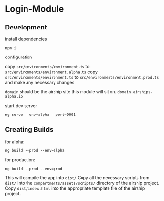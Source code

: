 # Login-Module

## Development

install dependencies

```
npm i
```

configuration

copy `src/environments/environment.ts` to `src/environments/environment.alpha.ts`
copy `src/environments/environment.ts` to `src/environments/environment.prod.ts`
and make any necessary changes

`domain` should be the airship site this module will sit on. `domain.airships-alpha.io`

start dev server

```
ng serve --env=alpha --port=9001
```

## Creating Builds

for alpha:

```
ng build --prod --env=alpha
```

for production:

```
ng build --prod --env=prod
```

This will compile the app into `dist/`
Copy all the necessary scripts from `dist/` into the `compartments/assets/scripts/` directory of the airship project.
Copy `dist/index.html` into the appropriate template file of the airship project.